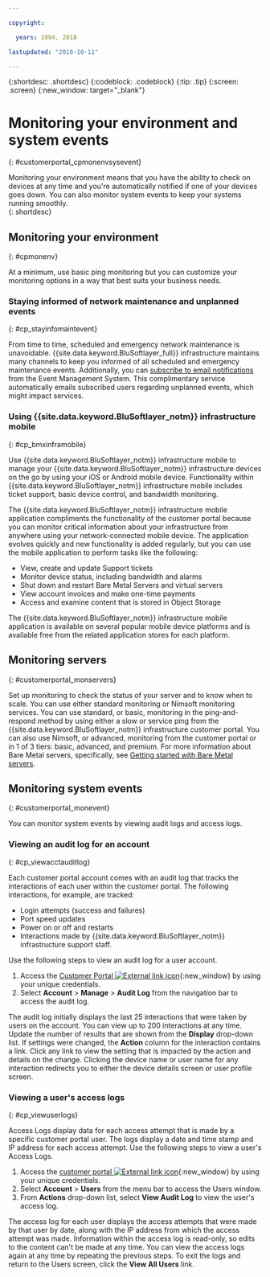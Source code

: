 ```yaml
---

copyright:

  years: 1994, 2018

lastupdated: "2018-10-11"

---
```


{:shortdesc: .shortdesc}
{:codeblock: .codeblock}
{:tip: .tip}
{:screen: .screen}
{:new_window: target="_blank"}


# Monitoring your environment and system events
{: #customerportal_cpmonenvsysevent}

Monitoring your environment means that you have the ability to check on devices at any time and you're automatically notified if one of your devices goes down. You can also monitor system events to keep your systems running smoothly.  
{: shortdesc}

## Monitoring your environment
{: #cpmonenv}

At a minimum, use basic ping monitoring but you can customize your monitoring options in a way that best suits your business needs.

### Staying informed of network maintenance and unplanned events
{: #cp_stayinfomaintevent}

From time to time, scheduled and emergency network maintenance is unavoidable. {{site.data.keyword.BluSoftlayer_full}} infrastructure maintains many channels to keep you informed of all scheduled and emergency maintenance events. Additionally, you can [subscribe to email notifications](/docs/customer-portal/cpsub2not.html) from the Event Management System. This complimentary service automatically emails subscribed users regarding unplanned events, which might impact services.

### Using {{site.data.keyword.BluSoftlayer_notm}} infrastructure mobile
{: #cp_bmxinframobile}

Use {{site.data.keyword.BluSoftlayer_notm}} infrastructure mobile to manage your {{site.data.keyword.BluSoftlayer_notm}} infrastructure devices on the go by using your iOS or Android mobile device. Functionality within {{site.data.keyword.BluSoftlayer_notm}} infrastructure mobile includes ticket support, basic device control, and bandwidth monitoring.

The {{site.data.keyword.BluSoftlayer_notm}} infrastructure mobile application compliments the functionality of the customer portal because you can monitor critical information about your infrastructure from anywhere using your network-connected mobile device. The application evolves quickly and new functionality is added regularly, but you can use the mobile application to perform tasks like the following:
  * View, create and update Support tickets
  * Monitor device status, including bandwidth and alarms
  * Shut down and restart Bare Metal Servers and virtual servers
  * View account invoices and make one-time payments
  * Access and examine content that is stored in Object Storage

The {{site.data.keyword.BluSoftlayer_notm}} infrastructure mobile application is available on several popular mobile device platforms and is available free from the related application stores for each platform.

## Monitoring servers
{: #customerportal_monservers}

Set up monitoring to check the status of your server and to know when to scale. You can use either standard monitoring or Nimsoft monitoring services. You can use standard, or basic, monitoring in the ping-and-respond method by using either a slow or service ping from the {{site.data.keyword.BluSoftlayer_notm}} infrastructure customer portal. You can also use Nimsoft, or advanced, monitoring from the customer portal or in 1 of 3 tiers: basic, advanced, and premium. For more information about Bare Metal servers, specifically, see [Getting started with Bare Metal servers](/docs/bare-metal/index.html#getting-started).

## Monitoring system events
{: #customerportal_monevent}

You can monitor system events by viewing audit logs and access logs.

### Viewing an audit log for an account
{: #cp_viewacctauditlog}

Each customer portal account comes with an audit log that tracks the interactions of each user within the customer portal. The following interactions, for example, are tracked:
  * Login attempts (success and failures)
  * Port speed updates
  * Power on or off and restarts
  * Interactions made by {{site.data.keyword.BluSoftlayer_notm}} infrastructure support staff.

Use the following steps to view an audit log for a user account.

1. Access the [Customer Portal ![External link icon](../icons/launch-glyph.svg)](https://control.softlayer.com/){:new_window} by using your unique credentials.
2. Select **Account** > **Manage** > **Audit Log** from the navigation bar to access the audit log.

The audit log initially displays the last 25 interactions that were taken by users on the account. You can view up to 200 interactions at any time. Update the number of results that are shown from the **Display** drop-down list. If settings were changed, the **Action** column for the interaction contains a link. Click any link to view the setting that is impacted by the action and details on the change. Clicking the device name or user name for any interaction redirects you to either the device details screen or user profile screen.

### Viewing a user's access logs
{: #cp_viewuserlogs}

Access Logs display data for each access attempt that is made by a specific customer portal user. The logs display a date and time stamp and IP address for each access attempt. Use the following steps to view a user's Access Logs.

1. Access the [customer portal ![External link icon](../icons/launch-glyph.svg)](https://control.softlayer.com/){:new_window} by using your unique credentials.
2. Select **Account** > **Users** from the menu bar to access the Users window.
3. From **Actions** drop-down list, select **View Audit Log** to view the user's access log.

The access log for each user displays the access attempts that were made by that user by date, along with the IP address from which the access attempt was made. Information within the access log is read-only, so edits to the content can't be made at any time. You can view the access logs again at any time by repeating the previous steps. To exit the logs and return to the Users screen, click the **View All Users** link.
